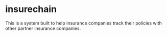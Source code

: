 # insurechain

This is a system built to help insurance companies track their policies with other partner insurance companies.
